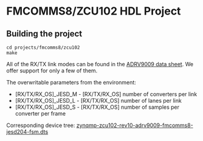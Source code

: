# FMCOMMS8/ZCU102 HDL Project

## Building the project

```
cd projects/fmcomms8/zcu102
make
```

All of the RX/TX link modes can be found in the [ADRV9009 data sheet](https://www.analog.com/media/en/technical-documentation/data-sheets/ADRV9009.pdf). We offer support for only a few of them.

The overwritable parameters from the environment:

- [RX/TX/RX_OS]_JESD_M - [RX/TX/RX_OS] number of converters per link
- [RX/TX/RX_OS]_JESD_L - [RX/TX/RX_OS] number of lanes per link
- [RX/TX/RX_OS]_JESD_S - [RX/TX/RX_OS] number of samples per converter per frame

Corresponding device tree: [zynqmp-zcu102-rev10-adrv9009-fmcomms8-jesd204-fsm.dts](https://github.com/analogdevicesinc/linux/tree/main/arch/arm64/boot/dts/xilinx/zynqmp-zcu102-rev10-adrv9009-fmcomms8-jesd204-fsm.dts)